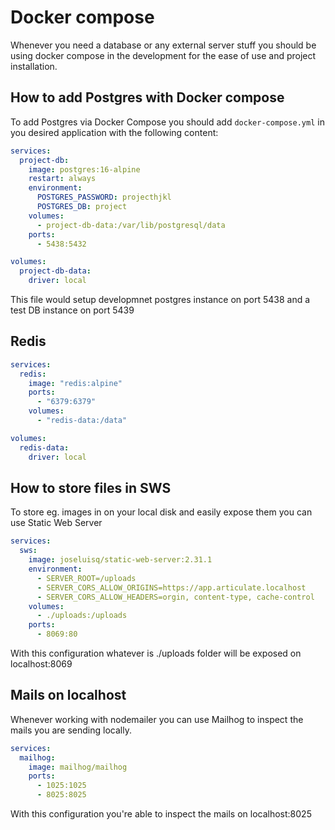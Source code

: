 # Docker compose

Whenever you need a database or any external server stuff you should be using docker compose in the development for the ease of use and project installation.

## How to add Postgres with Docker compose

To add Postgres via Docker Compose you should add `docker-compose.yml` in you desired application with the following content:

```yml
services:
  project-db:
    image: postgres:16-alpine
    restart: always
    environment:
      POSTGRES_PASSWORD: projecthjkl
      POSTGRES_DB: project
    volumes:
      - project-db-data:/var/lib/postgresql/data
    ports:
      - 5438:5432

volumes:
  project-db-data:
    driver: local
```

This file would setup developmnet postgres instance on port 5438 and a test DB instance on port 5439

## Redis

```yml
services:
  redis:
    image: "redis:alpine"
    ports:
      - "6379:6379"
    volumes:
      - "redis-data:/data"

volumes:
  redis-data:
    driver: local
```

## How to store files in SWS

To store eg. images in on your local disk and easily expose them you can use Static Web Server

```yml
services:
  sws:
    image: joseluisq/static-web-server:2.31.1
    environment:
      - SERVER_ROOT=/uploads
      - SERVER_CORS_ALLOW_ORIGINS=https://app.articulate.localhost
      - SERVER_CORS_ALLOW_HEADERS=orgin, content-type, cache-control
    volumes:
      - ./uploads:/uploads
    ports:
      - 8069:80
```

With this configuration whatever is ./uploads folder will be exposed on localhost:8069

## Mails on localhost

Whenever working with nodemailer you can use Mailhog to inspect the mails you are sending locally.

```yml
services:
  mailhog:
    image: mailhog/mailhog
    ports:
      - 1025:1025
      - 8025:8025
```

With this configuration you're able to inspect the mails on localhost:8025

